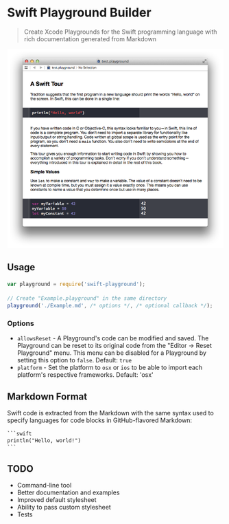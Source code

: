 # Swift Playground Builder

> Create Xcode Playgrounds for the Swift programming language with rich documentation generated from Markdown

![Playground example](screenshot.png)

## Usage

```js
var playground = require('swift-playground');

// Create "Example.playground" in the same directory
playground('./Example.md', /* options */, /* optional callback */);
```

### Options

* `allowsReset` - A Playground's code can be modified and saved. The Playground can be reset to its original code from the "Editor → Reset Playground" menu. This menu can be disabled for a Playground by setting this option to `false`. Default: `true`
* `platform` - Set the platform to `osx` or `ios` to be able to import each platform's respective frameworks. Default: 'osx'

## Markdown Format

Swift code is extracted from the Markdown with the same syntax used to specify languages for code blocks in GitHub-flavored Markdown:

    ```swift
    println("Hello, world!")
    ```


## TODO

* Command-line tool
* Better documentation and examples
* Improved default stylesheet
* Ability to pass custom stylesheet
* Tests
